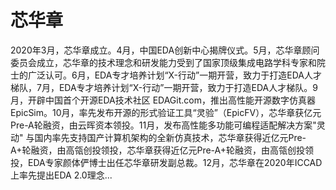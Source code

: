 # 芯华章

2020年3月，芯华章成立。4月，中国EDA创新中心揭牌仪式。5月，芯华章顾问委员会成立，芯华章的技术理念和研发能力受到了国家顶级集成电路学科专家和院士的广泛认可。6月，EDA专才培养计划“X-行动”一期开营，致力于打造EDA人才梯队，7月，EDA专才培养计划“X-行动”一期开营，致力于打造EDA人才梯队。9月，开辟中国首个开源EDA技术社区 EDAGit.com，推出高性能开源数字仿真器EpicSim。10月，率先发布开源的形式验证工具“灵验”（EpicFV），芯华章获亿元Pre-A轮融资，由云晖资本领投。11月，发布高性能多功能可编程适配解决方案"灵动" 与国内率先支持国产计算机架构的全新仿真技术，芯华章获得近亿元Pre-A+轮融资，由高瓴创投领投，芯华章获得近亿元Pre-A+轮融资，由高瓴创投领投，EDA专家颜体俨博士出任芯华章研发副总裁。12月，芯华章在2020年ICCAD上率先提出EDA 2.0理念...


